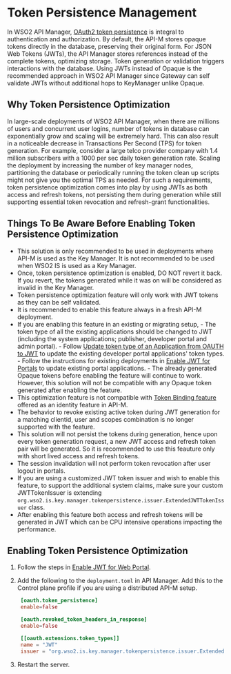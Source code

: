 # Token Persistence Management

In WSO2 API Manager, [OAuth2 token persistence](https://is.docs.wso2.com/en/latest/deploy/token-persistence/) is integral to authentication and authorization. By default, the API-M stores opaque tokens directly in the database, preserving their original form. For JSON Web Tokens (JWTs), the API Manager stores references instead of the complete tokens, optimizing storage. Token generation or validation triggers interactions with the database. Using JWTs instead of Opaque is the recommended approach in WSO2 API Manager since Gateway can self validate JWTs without additional hops to KeyManager unlike Opaque.

## Why Token Persistence Optimization

In large-scale deployments of WSO2 API Manager, when there are millions of users and concurrent user logins, number of tokens in database can exponentially grow and scaling will be extremely hard. This can also result in a noticeable decrease in Transactions Per Second (TPS) for token generation.  For example, consider a large telco provider company with 1.4 million subscribers with a 1000 per sec daily token generation rate. Scaling the deployment by increasing the number of key manager nodes, partitioning the database or periodically running the token clean up scripts might not give you the optimal TPS as needed. For such a requirements, token persistence optimization comes into play by using JWTs as both access and refresh tokens, not persisting them during generation while still supporting essential token revocation and refresh-grant functionalities.

## Things To Be Aware Before Enabling Token Persistence Optimization

- This solution is only recommended to be used in deployments where API-M is used as the Key Manager. It is not recommended to be used when WSO2 IS is used as a Key Manager.
- Once, token persistence optimization is enabled, DO NOT revert it back. If you revert, the tokens generated while it was on will be considered as invalid in the Key Manager.
- Token persistence optimization feature will only work with JWT tokens as they can be self validated.
- It is recommended to enable this feature always in a fresh API-M deployment.
- If you are enabling this feature in an existing or migrating setup,
      - The token type of all the existing applications should be changed to JWT (including the system applications; publisher, developer portal and admin portal). 
         - Follow [Update token type of an Application from OAUTH to JWT]({{base_path}}/reference/product-apis/devportal-apis/devportal-v3/devportal-v3/#tag/Applications/paths/~1applications~1%7BapplicationId%7D/put) to update the existing developer portal applications' token types.
         - Follow the instructions for existing deployments in [Enable JWT for Portals]({{base_path}}/install-and-setup/setup/security/securing-api-m-web-portals/#enable-jwt-for-web-portals) to update existing portal applications.
      - The already generated Opaque tokens before enabling the feature will continue to work. However, this solution will not be compatible with any Opaque token generated after enabling the feature.
- This optimization feature is not compatible with [Token Binding feature](https://is.docs.wso2.com/en/next/references/token-binding/) offered as an identity feature in API-M.
- The behavior to revoke existing active token during JWT generation for a matching clientid, user and scopes combination is no longer supported with the feature.
- This solution will not persist the tokens during generation, hence upon every token generation request, a new JWT access and refresh token pair will be generated. So it is recommended to use this feauture only with short lived access and refresh tokens.
- The session invalidation will not perform token revocation after user logout in portals.   
- If you are using a customized JWT token issuer and wish to enable this feature, to support the additional system claims, make sure your custom JWTTokenIssuer is extending `org.wso2.is.key.manager.tokenpersistence.issuer.ExtendedJWTTokenIssuer` class.
- After enabling this feature both access and refresh tokens will be generated in JWT which can be CPU intensive operations impacting the performance.

## Enabling Token Persistence Optimization

1. Follow the steps in [Enable JWT for Web Portal]({{base_path}}/install-and-setup/setup/security/securing-api-m-web-portals/#enable-jwt-for-web-portals).
2. Add the following to the `deployment.toml` in API Manager. Add this to the Control plane profile if you are using a distributed API-M setup.
    
   ```toml
    [oauth.token_persistence]
    enable=false

    [oauth.revoked_token_headers_in_response]
    enable=false

    [[oauth.extensions.token_types]]
    name = "JWT"
    issuer = "org.wso2.is.key.manager.tokenpersistence.issuer.ExtendedJWTTokenIssuer"  
   ``` 
3. Restart the server.
